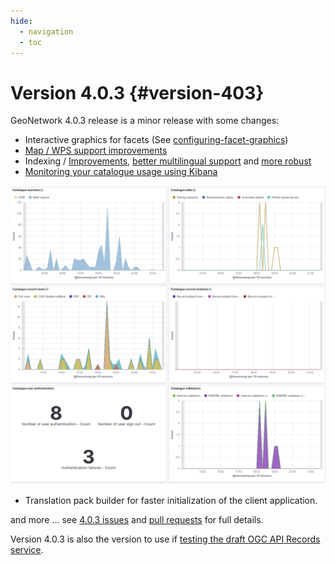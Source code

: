 ```yaml
---
hide:
  - navigation
  - toc
---
```

# Version 4.0.3 {#version-403}

GeoNetwork 4.0.3 release is a minor release with some changes:

-   Interactive graphics for facets (See [configuring-facet-graphics](configuring-facet-graphics.md))
-   [Map / WPS support improvements](https://github.com/geonetwork/core-geonetwork/pull/5362)
-   Indexing / [Improvements](https://github.com/geonetwork/core-geonetwork/pull/5425), [better multilingual support](https://github.com/geonetwork/core-geonetwork/pull/5436) and [more robust](https://github.com/geonetwork/core-geonetwork/pull/5398)
-   [Monitoring your catalogue usage using Kibana](https://github.com/geonetwork/docker-geonetwork/pull/60)

![](img/403-monitoring.png)

-   Translation pack builder for faster initialization of the client application.

and more \... see [4.0.3 issues](https://github.com/geonetwork/core-geonetwork/issues?q=is%3Aissue+milestone%3A4.0.3+is%3Aclosed) and [pull requests](https://github.com/geonetwork/core-geonetwork/pulls?q=is%3Apr+milestone%3A4.0.3+is%3Aclosed) for full details.

Version 4.0.3 is also the version to use if [testing the draft OGC API Records service](https://github.com/geonetwork/geonetwork-microservices/tree/main/modules/services/ogc-api-records).
